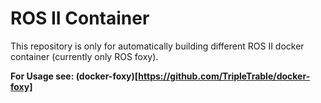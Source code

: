 # ROS II Container

This repository is only for automatically building different ROS II docker container (currently only ROS foxy).

__For Usage see: (docker-foxy)[https://github.com/TripleTrable/docker-foxy]__
